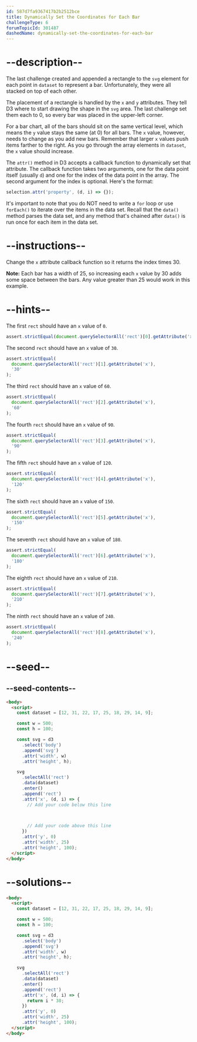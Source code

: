 ```yaml
---
id: 587d7fa9367417b2b2512bce
title: Dynamically Set the Coordinates for Each Bar
challengeType: 6
forumTopicId: 301487
dashedName: dynamically-set-the-coordinates-for-each-bar
---
```


# --description--

The last challenge created and appended a rectangle to the `svg` element for each point in `dataset` to represent a bar. Unfortunately, they were all stacked on top of each other.

The placement of a rectangle is handled by the `x` and `y` attributes. They tell D3 where to start drawing the shape in the `svg` area. The last challenge set them each to 0, so every bar was placed in the upper-left corner.

For a bar chart, all of the bars should sit on the same vertical level, which means the `y` value stays the same (at 0) for all bars. The `x` value, however, needs to change as you add new bars. Remember that larger `x` values push items farther to the right. As you go through the array elements in `dataset`, the `x` value should increase.

The `attr()` method in D3 accepts a callback function to dynamically set that attribute. The callback function takes two arguments, one for the data point itself (usually `d`) and one for the index of the data point in the array. The second argument for the index is optional. Here's the format:

```js
selection.attr('property', (d, i) => {});
```

It's important to note that you do NOT need to write a `for` loop or use `forEach()` to iterate over the items in the data set. Recall that the `data()` method parses the data set, and any method that's chained after `data()` is run once for each item in the data set.

# --instructions--

Change the `x` attribute callback function so it returns the index times 30.

**Note:** Each bar has a width of 25, so increasing each `x` value by 30 adds some space between the bars. Any value greater than 25 would work in this example.

# --hints--

The first `rect` should have an `x` value of `0`.

```js
assert.strictEqual(document.querySelectorAll('rect')[0].getAttribute('x'), '0');
```

The second `rect` should have an `x` value of `30`.

```js
assert.strictEqual(
  document.querySelectorAll('rect')[1].getAttribute('x'),
  '30'
);
```

The third `rect` should have an `x` value of `60`.

```js
assert.strictEqual(
  document.querySelectorAll('rect')[2].getAttribute('x'),
  '60'
);
```

The fourth `rect` should have an `x` value of `90`.

```js
assert.strictEqual(
  document.querySelectorAll('rect')[3].getAttribute('x'),
  '90'
);
```

The fifth `rect` should have an `x` value of `120`.

```js
assert.strictEqual(
  document.querySelectorAll('rect')[4].getAttribute('x'),
  '120'
);
```

The sixth `rect` should have an `x` value of `150`.

```js
assert.strictEqual(
  document.querySelectorAll('rect')[5].getAttribute('x'),
  '150'
);
```

The seventh `rect` should have an `x` value of `180`.

```js
assert.strictEqual(
  document.querySelectorAll('rect')[6].getAttribute('x'),
  '180'
);
```

The eighth `rect` should have an `x` value of `210`.

```js
assert.strictEqual(
  document.querySelectorAll('rect')[7].getAttribute('x'),
  '210'
);
```

The ninth `rect` should have an `x` value of `240`.

```js
assert.strictEqual(
  document.querySelectorAll('rect')[8].getAttribute('x'),
  '240'
);
```

# --seed--

## --seed-contents--

```html
<body>
  <script>
    const dataset = [12, 31, 22, 17, 25, 18, 29, 14, 9];

    const w = 500;
    const h = 100;

    const svg = d3
      .select('body')
      .append('svg')
      .attr('width', w)
      .attr('height', h);

    svg
      .selectAll('rect')
      .data(dataset)
      .enter()
      .append('rect')
      .attr('x', (d, i) => {
        // Add your code below this line


      
        // Add your code above this line
      })
      .attr('y', 0)
      .attr('width', 25)
      .attr('height', 100);
  </script>
</body>
```

# --solutions--

```html
<body>
  <script>
    const dataset = [12, 31, 22, 17, 25, 18, 29, 14, 9];

    const w = 500;
    const h = 100;

    const svg = d3
      .select('body')
      .append('svg')
      .attr('width', w)
      .attr('height', h);

    svg
      .selectAll('rect')
      .data(dataset)
      .enter()
      .append('rect')
      .attr('x', (d, i) => {
        return i * 30;
      })
      .attr('y', 0)
      .attr('width', 25)
      .attr('height', 100);
  </script>
</body>
```

